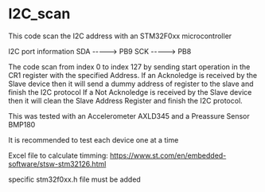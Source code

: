 # I2C_scan
This code scan the I2C address with an STM32F0xx microcontroller

I2C port information
  SDA -----> PB9
  SCK -----> PB8
  
The code scan from index 0 to index 127 by sending start operation in the CR1 register with the specified Address.
If an Acknoledge is received by the Slave device then it will send a dummy address of register to the slave and finish the I2C protocol
If a Not Acknoledge is received by the Slave device then it will clean the Slave Address Register and finish the I2C protocol.

This was tested with an Accelerometer AXLD345 and a Preassure Sensor BMP180


It is recommended to test each device one at a time

Excel file to calculate timming: https://www.st.com/en/embedded-software/stsw-stm32126.html

specific stm32f0xx.h file must be added
